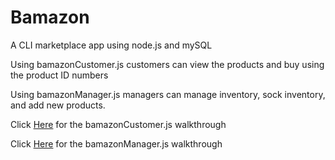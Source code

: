 # Bamazon

A CLI marketplace app using node.js and mySQL

Using bamazonCustomer.js customers can view the products and buy using the product ID numbers

Using bamazonManager.js managers can manage inventory, sock inventory, and add new products.

Click [Here](https://www.youtube.com/watch?v=MzIEqbY0v_I&feature=youtu.be) for the bamazonCustomer.js walkthrough

Click [Here](https://youtu.be/nG3Zl2P0OlQ) for the bamazonManager.js walkthrough





